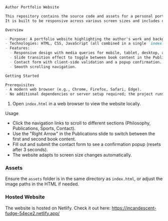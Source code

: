 

```markdown
Author Portfolio Website

This repository contains the source code and assets for a personal portfolio website designed for an author. The website showcases the author's philosophy, publications, sports interests, and contact information through multiple interactive slides.
It is built to be responsive across various screen sizes and includes dynamic content switching and a contact form.

Overview

- Purpose: A portfolio website highlighting the author's work and background.
- Technologies: HTML, CSS, JavaScript (all combined in a single `index.html` file).
- Features:
  - Responsive design with media queries for mobile, tablet, desktop, and large monitors.
  - Slide transition effect to toggle between book content in the Publications section.
  - Contact form with client-side validation and a popup confirmation.
  - Smooth scrolling navigation.

Getting Started

Prerequisites
- A modern web browser (e.g., Chrome, Firefox, Safari, Edge).
- No additional dependencies or server setup required; the project runs locally in a browser.


   ```
1. Open `index.html` in a web browser to view the website locally.

 Usage
- Click the navigation links to scroll to different sections (Philosophy, Publications, Sports, Contact).
- Use the "Right Arrow" in the Publications slide to switch between the first and second book content.
- Fill out and submit the contact form to see a confirmation popup (resets after 3 seconds).
- The website adapts to screen size changes automatically.

### Assets
Ensure the `assets` folder is in the same directory as `index.html`, or adjust the image paths in the HTML if needed.

### Hosted Website
The website is hosted on Netlify. Check it out here: https://incandescent-fudge-54ece2.netlify.app/



